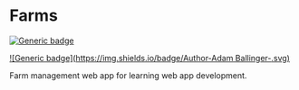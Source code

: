 # Farms

[![Generic badge](https://img.shields.io/badge/Visit-Farms-<COLOR>.svg)](localhost:3000)

[![Generic badge](https://img.shields.io/badge/Author-Adam Ballinger-<COLOR>.svg)](https://github.com/adam-ballinger/)

Farm management web app for learning web app development.